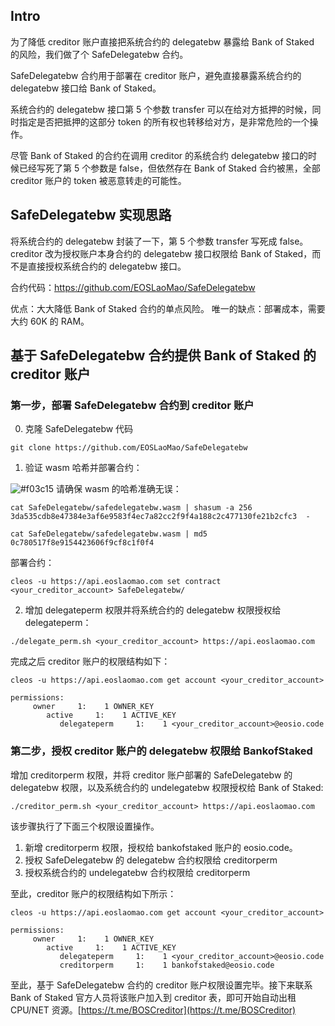 ## Intro

为了降低 creditor 账户直接把系统合约的 delegatebw 暴露给 Bank of Staked 的风险，我们做了个 SafeDelegatebw 合约。

SafeDelegatebw 合约用于部署在 creditor 账户，避免直接暴露系统合约的 delegatebw 接口给 Bank of Staked。

系统合约的 delegatebw 接口第 5 个参数 transfer 可以在给对方抵押的时候，同时指定是否把抵押的这部分 token 的所有权也转移给对方，是非常危险的一个操作。

尽管 Bank of Staked 的合约在调用 creditor 的系统合约 delegatebw 接口的时候已经写死了第 5 个参数是 false，但依然存在 Bank of Staked 合约被黑，全部 creditor 账户的 token 被恶意转走的可能性。

## SafeDelegatebw 实现思路

将系统合约的 delegatebw 封装了一下，第 5 个参数 transfer 写死成 false。creditor 改为授权账户本身合约的 delegatebw 接口权限给 Bank of Staked，而不是直接授权系统合约的 delegatebw 接口。

合约代码：https://github.com/EOSLaoMao/SafeDelegatebw

优点：大大降低 Bank of Staked 合约的单点风险。
唯一的缺点：部署成本，需要大约 60K 的 RAM。

## 基于 SafeDelegatebw 合约提供 Bank of Staked 的 creditor 账户

### 第一步，部署 SafeDelegatebw 合约到 creditor 账户

0. 克隆 SafeDelegatebw 代码

```shell
git clone https://github.com/EOSLaoMao/SafeDelegatebw
```

1. 验证 wasm 哈希并部署合约：

![#f03c15](https://placehold.it/15/f03c15/000000?text=+) 请确保 wasm 的哈希准确无误：

```
cat SafeDelegatebw/safedelegatebw.wasm | shasum -a 256
3da535cdb8e47384e3af6e9583f4ec7a82cc2f9f4a188c2c477130fe21b2cfc3  -

cat SafeDelegatebw/safedelegatebw.wasm | md5
0c780517f8e9154423606f9cf8c1f0f4
```

部署合约：

```
cleos -u https://api.eoslaomao.com set contract <your_creditor_account> SafeDelegatebw/
```

2. 增加 delegateperm 权限并将系统合约的 delegatebw 权限授权给 delegateperm：

```
./delegate_perm.sh <your_creditor_account> https://api.eoslaomao.com
```

完成之后 creditor 账户的权限结构如下：

```
cleos -u https://api.eoslaomao.com get account <your_creditor_account>

permissions:
     owner     1:    1 OWNER_KEY
        active     1:    1 ACTIVE_KEY
           delegateperm     1:    1 <your_creditor_account>@eosio.code
```

### 第二步，授权 creditor 账户的 delegatebw 权限给 BankofStaked

增加 creditorperm 权限，并将 creditor 账户部署的 SafeDelegatebw 的 delegatebw 权限，以及系统合约的 undelegatebw 权限授权给 Bank of Staked:

```
./creditor_perm.sh <your_creditor_account> https://api.eoslaomao.com
```

该步骤执行了下面三个权限设置操作。

  1. 新增 creditorperm 权限，授权给 bankofstaked 账户的 eosio.code。
  1. 授权 SafeDelegatebw 的 delegatebw 合约权限给 creditorperm
  1. 授权系统合约的 undelegatebw 合约权限给 creditorperm

至此，creditor 账户的权限结构如下所示：

```
cleos -u https://api.eoslaomao.com get account <your_creditor_account>

permissions:
     owner     1:    1 OWNER_KEY
        active     1:    1 ACTIVE_KEY
           delegateperm     1:    1 <your_creditor_account>@eosio.code
           creditorperm     1:    1 bankofstaked@eosio.code
```

至此，基于 SafeDelegatebw 合约的 creditor 账户权限设置完毕。接下来联系 Bank of Staked 官方人员将该账户加入到 creditor 表，即可开始自动出租 CPU/NET 资源。[https://t.me/BOSCreditor](https://t.me/BOSCreditor)
